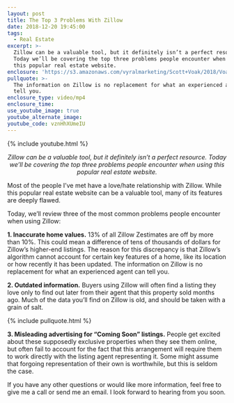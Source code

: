 ```yaml
---
layout: post
title: The Top 3 Problems With Zillow
date: 2018-12-20 19:45:00
tags:
  - Real Estate
excerpt: >-
  Zillow can be a valuable tool, but it definitely isn’t a perfect resource.
  Today we’ll be covering the top three problems people encounter when using
  this popular real estate website.
enclosure: 'https://s3.amazonaws.com/vyralmarketing/Scott+Voak/2018/Voak+Homes-+Zillow.mp4'
pullquote: >-
  The information on Zillow is no replacement for what an experienced agent can
  tell you.
enclosure_type: video/mp4
enclosure_time:
use_youtube_image: true
youtube_alternate_image:
youtube_code: vznHhXUmeIU
---
```


{% include youtube.html %}

<p style="text-align: center;"><em>Zillow can be a valuable tool, but it definitely isn’t a perfect resource. Today we’ll be covering the top three problems people encounter when using this popular real estate website.</em></p>

Most of the people I’ve met have a love/hate relationship with Zillow. While this popular real estate website can be a valuable tool, many of its features are deeply flawed.

Today, we’ll review three of the most common problems people encounter when using Zillow:

**1. Inaccurate home values.** 13% of all Zillow Zestimates are off by more than 10%. This could mean a difference of tens of thousands of dollars for Zillow’s higher-end listings. The reason for this discrepancy is that Zillow’s algorithm cannot account for certain key features of a home, like its location or how recently it has been updated. The information on Zillow is no replacement for what an experienced agent can tell you.

**2. Outdated information.** Buyers using Zillow will often find a listing they love only to find out later from their agent that this property sold months ago. Much of the data you’ll find on Zillow is old, and should be taken with a grain of salt.

{% include pullquote.html %}

**3. Misleading advertising for “Coming Soon” listings.** People get excited about these supposedly exclusive properties when they see them online, but often fail to account for the fact that this arrangement will require them to work directly with the listing agent representing it. Some might assume that forgoing representation of their own is worthwhile, but this is seldom the case.&nbsp;

If you have any other questions or would like more information, feel free to give me a call or send me an email. I look forward to hearing from you soon.